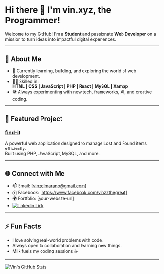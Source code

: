 # Hi there 👋 I'm vin.xyz, the Programmer!

Welcome to my GitHub! I'm a **Student** and passionate **Web Developer** on a mission to turn ideas into impactful digital experiences.

---

## 🚀 About Me

- 🌱 Currently learning, building, and exploring the world of web development.
- 👨‍💻 Skilled in:  
  **HTML | CSS | JavaScript | PHP | React | MySQL | Xampp**
- 🛠️ Always experimenting with new tech, frameworks, AI, and creative coding.

---

## 📌 Featured Project

### [find-it](https://github.com/vintheprogrammer/find-it)
A powerful web application designed to manage Lost and Found items efficiently.  
Built using PHP, JavaScript, MySQL, and more.

---

## 🌐 Connect with Me

- 📫 Email: [vinzelmarano@gmail.com]
- ⓕ Facebook: [https://www.facebook.com/vinzzthegreat]
- 🌍 Portfolio: [your-website-url]
- [![Linkedin Link](https://img.shields.io/badge/-Linkedin-1467C3?style=for-the-badge&logo=Linkedin&logoColor=white)](https://www.linkedin.com/in/vinzel-james-mara%C3%B1o-2716a6369/)  

---

## ⚡ Fun Facts

- I love solving real-world problems with code.
- Always open to collaboration and learning new things.
- Milk fuels my coding sessions ☕

---

![Vin's GitHub Stats](https://github-readme-stats.vercel.app/api?username=vintheprogrammer&show_icons=true&theme=radical)




